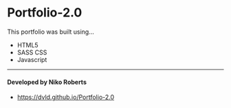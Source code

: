 # Portfolio-2.0

This portfolio was built using...

* HTML5 
* SASS CSS 
* Javascript

---

#### Developed by Niko Roberts

* https://dvld.github.io/Portfolio-2.0
